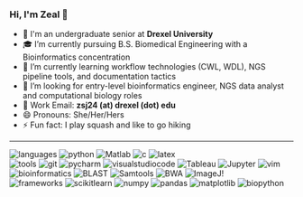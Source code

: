 ### Hi, I'm Zeal 👋

<!--
**zealjinwala/zealjinwala** is a ✨ _special_ ✨ repository because its `README.md` (this file) appears on your GitHub profile.
-->

- 🐉 I'm an undergraduate senior at **Drexel University**<br/>
- 🎓 I’m currently pursuing B.S. Biomedical Engineering with a Bioinformatics concentration
- 🌱 I’m currently learning workflow technologies (CWL, WDL), NGS pipeline tools, and documentation tactics
- 👯 I’m looking for entry-level bioinformatics engineer, NGS data analyst and computational biology roles
- 📧 Work Email: **zsj24 (at) drexel (dot) edu**
- 😄 Pronouns: She/Her/Hers
- ⚡ Fun fact: I play squash and like to go hiking

----

![languages](https://img.shields.io/static/v1?label=&message=languages:&color=c0c0c0&style=flat-square)
![python](https://img.shields.io/static/v1?logo=python&label=&message=python&color=111&logoColor=AAA&style=flat-square&link=)
![Matlab](https://img.shields.io/static/v1?logo=Matlab&label=&message=Matlab&color=111&logoColor=AAA&style=flat-square&link=)
![c](https://img.shields.io/static/v1?logo=C&label=&message=C&color=111&logoColor=AAA&style=flat-square&link=)
![latex](https://img.shields.io/static/v1?logo=latex&label=&message=latex&color=111&logoColor=AAA&style=flat-square&link=)
<br/>
![tools](https://img.shields.io/static/v1?label=&message=tools:&color=c0c0c0&style=flat-square)
![git](https://img.shields.io/static/v1?logo=git&label=&message=git&color=111&logoColor=AAA&style=flat-square)
![pycharm](https://img.shields.io/static/v1?logo=pycharm&label=&message=pycharm&color=111&logoColor=AAA&style=flat-square)
![visualstudiocode](https://img.shields.io/static/v1?logo=visualstudiocode&label=&message=vscode&color=111&logoColor=AAA&style=flat-square)
![Tableau](https://img.shields.io/static/v1?logo=Tableau&label=&message=Tableau&color=111&logoColor=AAA&style=flat-square)
![Jupyter](https://img.shields.io/static/v1?logo=jupyter&label=&message=jupyter&color=111&logoColor=AAA&style=flat-square)
![vim](https://img.shields.io/static/v1?logo=vim&label=&message=vim&color=111&logoColor=AAA&style=flat-square)
<br/>
![bioinformatics](https://img.shields.io/static/v1?label=&message=bioinformatics:&color=c0c0c0&style=flat-square)
![BLAST](https://img.shields.io/static/v1?logo=BLAST&label=&message=BLAST&color=111&logoColor=AAA&style=flat-square)
![Samtools](https://img.shields.io/static/v1?logo=Samtools&label=&message=Samtools&color=111&logoColor=AAA&style=flat-square)
![BWA](https://img.shields.io/static/v1?logo=BWA&label=&message=BWA&color=111&logoColor=AAA&style=flat-square)
![ImageJ](https://img.shields.io/static/v1?logo=ImageJ&label=&message=ImageJ&color=111&logoColor=AAA&style=flat-square)!
<br/>
![frameworks](https://img.shields.io/static/v1?label=&message=frameworks%2Flibraries:&color=c0c0c0&style=flat-square)
![scikitlearn](https://img.shields.io/static/v1?logo=scikitlearn&label=&message=scikitlearn&color=111&logoColor=AAA&style=flat-square)
![numpy](https://img.shields.io/static/v1?logo=numpy&label=&message=numpy&color=111&logoColor=AAA&style=flat-square)
![pandas](https://img.shields.io/static/v1?logo=pandas&label=&message=pandas&color=111&logoColor=AAA&style=flat-square)
![matplotlib](https://img.shields.io/static/v1?logo=matplotlib&label=&message=matplotlib&color=111&logoColor=AAA&style=flat-square)
![biopython](https://img.shields.io/static/v1?logo=biopython&label=&message=biopython&color=111&logoColor=AAA&style=flat-square)


